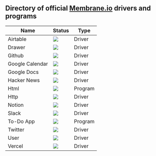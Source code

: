 ## Directory of official [Membrane.io](https://membrane.io/) drivers and programs


<!---
https://img.shields.io/badge/STATUS-In%20progress-yellow
https://img.shields.io/badge/STATUS-Ready-brightgreen
https://img.shields.io/badge/STATUS-Unusable-lightgrey
-->

| Name | Status | Type |
| --- | --- | --- |
| Airtable | <img src="https://img.shields.io/badge/STATUS-Ready-brightgreen"> | Driver |
| Drawer | <img src="https://img.shields.io/badge/STATUS-Ready-brightgreen"> | Driver |
| Github | <img src="https://img.shields.io/badge/STATUS-Ready-brightgreen"> | Driver |
| Google Calendar | <img src="https://img.shields.io/badge/STATUS-Ready-brightgreen"> | Driver |
| Google Docs | <img src="https://img.shields.io/badge/STATUS-Ready-brightgreen"> | Driver |
| Hacker News | <img src="https://img.shields.io/badge/STATUS-Ready-brightgreen">| Driver |
| Html | <img src="https://img.shields.io/badge/STATUS-In%20progress-yellow">| Program |
| Http | <img src="https://img.shields.io/badge/STATUS-Ready-brightgreen">| Driver |
| Notion | <img src="https://img.shields.io/badge/STATUS-Ready-brightgreen">| Driver |
| Slack | <img src="https://img.shields.io/badge/STATUS-Ready-brightgreen">| Driver |
| To-Do App | <img src="https://img.shields.io/badge/STATUS-In%20progress-yellow">| Program |
| Twitter | <img src="https://img.shields.io/badge/STATUS-Ready-brightgreen">| Driver |
| User | <img src="https://img.shields.io/badge/STATUS-Ready-brightgreen">| Driver |
| Vercel | <img src="https://img.shields.io/badge/STATUS-Ready-brightgreen">| Driver |
